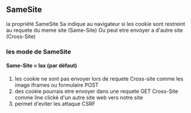 ## SameSite 

la propriété SameSite Sa indique au navigateur si les cookie sont restreint au requete du meme site (Same-Site)
Ou peut etre envoyer a d'autre site (Cross-Site)

### les mode de SameSite
#### Same-Site = lax (par défaut)
1. les cookie ne sont pas envoyer lors de requete Cross-site comme les image iframes ou formulaire POST 
2. des cookie pourrais etre envoyer dans une requete GET Cross-Site comme line clické d'un autre site web vers notre site 
3. permet d'eviter les attaque CSRF 


